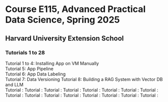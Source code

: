 # Course E115, Advanced Practical Data Science, Spring 2025  
## Harvard University Extension School  

### Tutorials 1 to 28  

Tutorial 1 to 4: Installing App on VM Manually   
Tutorial 5: App Pipeline  
Tutorial 6: App Data Labeling  
Tutorial 7: Data Versioning
Tutorial 8: Building a RAG System with Vector DB and LLM  
Tutorial : 
Tutorial : 
Tutorial : 
Tutorial : 
Tutorial : 
Tutorial : 
Tutorial : 
Tutorial : 
Tutorial : 
Tutorial : 
Tutorial : 
Tutorial : 
Tutorial : 
Tutorial : 
Tutorial : 
Tutorial : 
